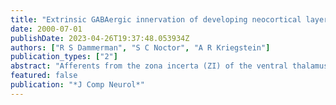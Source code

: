 ```yaml
---
title: "Extrinsic GABAergic innervation of developing neocortical layer 1 in organotypic slice co-cultures"
date: 2000-07-01
publishDate: 2023-04-26T19:37:48.053934Z
authors: ["R S Dammerman", "S C Noctor", "A R Kriegstein"]
publication_types: ["2"]
abstract: "Afferents from the zona incerta (ZI) of the ventral thalamus contribute to the dense, transient gamma-aminobutyric acid (GABA)ergic fiber plexus in layer 1 of the developing rodent somatosensory cortex. Incertocortical axons contact the distal apical dendrites of postmigratory cortical pyramidal cells. Although recent work has shown that these GABAergic incertocortical fibers are likely to provide widespread fast synaptic excitation of pyramidal cells in layers 2-6 during peak periods of cortical synaptogenesis, little is known about the mechanisms by which these axons project to the neocortex and are confined to layer 1. Here we characterize organotypic slice co-cultures in which a region of embryonic diencephalon containing the ZI is maintained adjacent to a region of embryonic somatosensory cortex. Diencephalic explants from transgenic mice expressing enhanced green fluorescent protein (EGFP) enabled direct visualization of diencephalocortical connections. Isochronic co-cultures exhibited diencephalocortical fiber ingrowth immunoreactive for both GABA and the presynaptic vesicle-associated protein synaptophysin that was restricted to neocortical layer 1. This pattern of lamina-specific diencephalocortical ingrowth occurred irrespective of placement of the afferent explant, and persisted in the absence of action potential activity and GABA(A) receptor activation. Heterochronic co-cultures containing older cortex demonstrated that the cortical explants remain permissive for lamina-specific ingrowth through the first postnatal week. Organotypic slice cocultures provide a system in which to study the mechanisms underlying the layer 1-specific ingrowth of extrinsic GABAergic inputs to the perinatal neocortex."
featured: false
publication: "*J Comp Neurol*"
---
```


